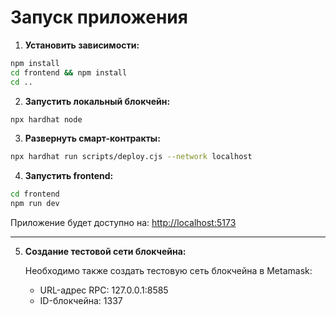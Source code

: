 # Запуск приложения

1. **Установить зависимости:**

```bash
npm install
cd frontend && npm install
cd ..
```

2. **Запустить локальный блокчейн:**

```bash
npx hardhat node
```

3. **Развернуть смарт-контракты:**

```bash
npx hardhat run scripts/deploy.cjs --network localhost
```

4. **Запустить frontend:**

```bash
cd frontend
npm run dev
```

Приложение будет доступно на: [http://localhost:5173](http://localhost:5173)

---


5. **Создание тестовой сети блокчейна:**

   Необходимо также создать тестовую сеть блокчейна в Metamask:
   - URL-адрес RPC: 127.0.0.1:8585
   - ID-блокчейна: 1337
